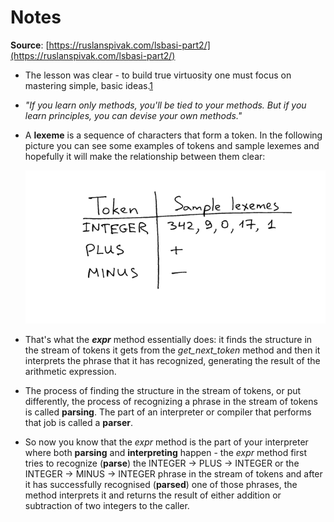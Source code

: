 # Notes

**Source**: [https://ruslanspivak.com/lsbasi-part2/](https://ruslanspivak.com/lsbasi-part2/)

- The lesson was clear - to build true virtuosity one must focus on mastering simple, basic ideas.[1](https://ruslanspivak.com/lsbasi-part2/#fn-1)
- *"If you learn only methods, you'll be tied to your methods. But if you learn principles, you can devise your own methods."*
- A **lexeme** is a sequence of characters that form a token. In the following picture you can see some examples of tokens and sample lexemes and hopefully it will make the relationship between them clear:

    ![](./imgs/img_00.png)

- That's what the ***expr*** method essentially does: it finds the structure in the stream of tokens it gets from the *get_next_token* method and then it interprets the phrase that it has recognized, generating the result of the arithmetic expression.
- The process of finding the structure in the stream of tokens, or put differently, the process of recognizing a phrase in the stream of tokens is called **parsing**. The part of an interpreter or compiler that performs that job is called a **parser**.
- So now you know that the *expr* method is the part of your interpreter where both **parsing** and **interpreting** happen - the *expr* method first tries to recognize (**parse**) the INTEGER -> PLUS -> INTEGER or the INTEGER -> MINUS -> INTEGER phrase in the stream of tokens and after it has successfully recognised (**parsed**) one of those phrases, the method interprets it and returns the result of either addition or subtraction of two integers to the caller.